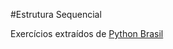 #Estrutura Sequencial

Exercícios extraídos de [Python Brasil](https://wiki.python.org.br/EstruturaSequencial)
